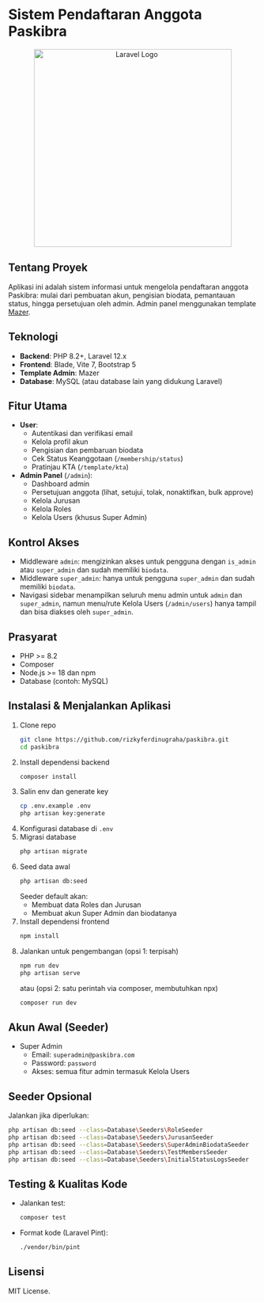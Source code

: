 # Sistem Pendaftaran Anggota Paskibra

<p align="center">
  <a href="https://laravel.com" target="_blank"><img src="https://raw.githubusercontent.com/laravel/art/master/logo-lockup/5%20SVG/2%20CMYK/1%20Full%20Color/laravel-logolockup-cmyk-red.svg" width="400" alt="Laravel Logo"></a>
</p>

## Tentang Proyek

Aplikasi ini adalah sistem informasi untuk mengelola pendaftaran anggota Paskibra: mulai dari pembuatan akun, pengisian biodata, pemantauan status, hingga persetujuan oleh admin. Admin panel menggunakan template [Mazer](https://github.com/zuramai/mazer).

## Teknologi

- **Backend**: PHP 8.2+, Laravel 12.x
- **Frontend**: Blade, Vite 7, Bootstrap 5
- **Template Admin**: Mazer
- **Database**: MySQL (atau database lain yang didukung Laravel)

## Fitur Utama

- **User**:
  - Autentikasi dan verifikasi email
  - Kelola profil akun
  - Pengisian dan pembaruan biodata
  - Cek Status Keanggotaan (`/membership/status`)
  - Pratinjau KTA (`/template/kta`)
- **Admin Panel** (`/admin`):
  - Dashboard admin
  - Persetujuan anggota (lihat, setujui, tolak, nonaktifkan, bulk approve)
  - Kelola Jurusan
  - Kelola Roles
  - Kelola Users (khusus Super Admin)

## Kontrol Akses

- Middleware `admin`: mengizinkan akses untuk pengguna dengan `is_admin` atau `super_admin` dan sudah memiliki `biodata`.
- Middleware `super_admin`: hanya untuk pengguna `super_admin` dan sudah memiliki `biodata`.
- Navigasi sidebar menampilkan seluruh menu admin untuk `admin` dan `super_admin`, namun menu/rute Kelola Users (`/admin/users`) hanya tampil dan bisa diakses oleh `super_admin`.

## Prasyarat

- PHP >= 8.2
- Composer
- Node.js >= 18 dan npm
- Database (contoh: MySQL)

## Instalasi & Menjalankan Aplikasi

1. Clone repo
   ```bash
   git clone https://github.com/rizkyferdinugraha/paskibra.git
   cd paskibra
   ```
2. Install dependensi backend
   ```bash
   composer install
   ```
3. Salin env dan generate key
   ```bash
   cp .env.example .env
   php artisan key:generate
   ```
4. Konfigurasi database di `.env`
5. Migrasi database
   ```bash
   php artisan migrate
   ```
6. Seed data awal
   ```bash
   php artisan db:seed
   ```
   Seeder default akan:
   - Membuat data Roles dan Jurusan
   - Membuat akun Super Admin dan biodatanya
7. Install dependensi frontend
   ```bash
   npm install
   ```
8. Jalankan untuk pengembangan (opsi 1: terpisah)
   ```bash
   npm run dev
   php artisan serve
   ```
   atau (opsi 2: satu perintah via composer, membutuhkan npx)
   ```bash
   composer run dev
   ```

## Akun Awal (Seeder)

- Super Admin
  - Email: `superadmin@paskibra.com`
  - Password: `password`
  - Akses: semua fitur admin termasuk Kelola Users

## Seeder Opsional

Jalankan jika diperlukan:

```bash
php artisan db:seed --class=Database\Seeders\RoleSeeder
php artisan db:seed --class=Database\Seeders\JurusanSeeder
php artisan db:seed --class=Database\Seeders\SuperAdminBiodataSeeder
php artisan db:seed --class=Database\Seeders\TestMembersSeeder
php artisan db:seed --class=Database\Seeders\InitialStatusLogsSeeder
```

## Testing & Kualitas Kode

- Jalankan test:
  ```bash
  composer test
  ```
- Format kode (Laravel Pint):
  ```bash
  ./vendor/bin/pint
  ```

## Lisensi

MIT License.
